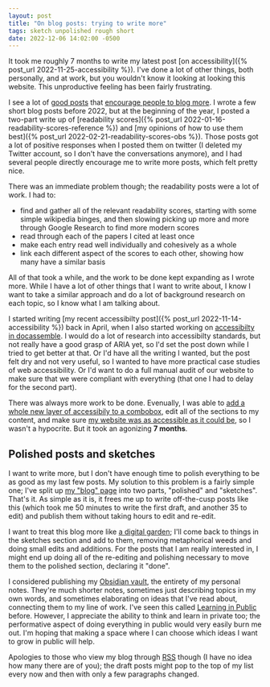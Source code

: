 ```yaml
---
layout: post
title: "On blog posts: trying to write more"
tags: sketch unpolished rough short
date: 2022-12-06 14:02:00 -0500
---
```


It took me roughly 7 months to write my latest post [on accessibility]({% post_url 2022-11-25-accessibility %}). I've done a lot of other things, both personally, and at work, but you wouldn't know it looking at looking this website. This unproductive feeling has been fairly frustrating.

I see a lot of [good posts](https://notes.eatonphil.com/is-it-worth-writing-about.html) that [encourage people to blog more](https://jvns.ca/blog/2021/05/24/blog-about-what-you-ve-struggled-with/). I wrote a few short blog posts before 2022, but at the beginning of the year, I posted a two-part write up of [readability scores]({% post_url 2022-01-16-readability-scores-reference %}) and [my opinions of how to use them best]({% post_url 2022-02-21-readability-scores-obs %}). Those posts got a lot of positive responses when I posted them on twitter (I deleted my Twitter account, so I don't have the conversations anymore), and I had several people directly encourage me to write more posts, which felt pretty nice.

There was an immediate problem though; the readability posts were a lot of work. I had to:

* find and gather all of the relevant readability scores, starting with some simple wikipedia binges, and then slowing picking up more and more through Google Research to find more modern scores
* read through each of the papers I cited at least once
* make each entry read well individually and cohesively as a whole
* link each different aspect of the scores to each other, showing how many have a similar basis

All of that took a while, and the work to be done kept expanding as I wrote more. 
While I have a lot of other things that I want to write about, I know I want to take a similar approach and do a lot of background research on each topic, so I know what I am talking about.

I started writing [my recent accessibilty post]({% post_url 2022-11-14-accessibility %}) back in April, when I also started working on [accessibilty in docassemble](https://github.com/SuffolkLITLab/docassemble-AssemblyLine/pull/452).
I would do a lot of research into accessibilty standards, but not really have a good grasp of ARIA yet, so I'd set the post down while I tried to get better at that. 
Or I'd have all the writing I wanted, but the post felt dry and not very useful, so I wanted to have more practical case studies of web accessibility.
Or I'd want to do a full manual audit of our website to make sure that we were
compliant with everything (that one I had to delay for the second part).

There was always more work to be done. Evenually, I was able to [add a whole new layer of accessibily to a combobox](https://github.com/jhpyle/docassemble/pull/581), edit all of the sections to my content, and make sure [my website was as accessible as it could be](https://github.com/BryceStevenWilley/BryceStevenWilley.github.io/commit/5be22c107975475d231b8bbe1cb97102f420147f), so I wasn't a hypocrite. But it took an agonizing **7 months**.

## Polished posts and sketches

I want to write more, but I don't have enough time to polish everything to be as good as my last few posts. My solution to this problem is a fairly simple one; I've split up [my "blog" page](/blogs) into two parts, "polished" and "sketches". That's it. As simple as it is, it frees me up to write off-the-cusp posts like this (which took me 50 minutes to write the first draft, and another 35 to edit) and publish them without taking hours to edit and re-edit.

I want to treat this blog more like [a digital garden](https://joelhooks.com/digital-garden); I'll come back to things in the sketches section and add to them, removing metaphorical weeds and doing small edits and additions. For the posts that I am really interested in, I might end up doing all of the re-editing and polishing necessary to move them to the polished section, declaring it "done". 

I considered publishing my [Obsidian vault](https://obsidian.md/), the entirety of my personal notes. They're much shorter notes, sometimes just describing topics in my own words, and sometimes elaborating on ideas that I've read about, connecting them
to my line of work. I've seen this called [Learning in Public](https://www.swyx.io/learn-in-public/) before. However, I appreciate the ability to think and learn in private too; the performative aspect of doing everything in public would very easily burn me out. I'm hoping that making a space where I can choose which ideas I want to grow in public will help.

Apologies to those who view my blog through [RSS](/feed.xml) though (I have no idea how many there are of you); the draft posts might pop to the top of my list every now and then with only a few paragraphs changed.
